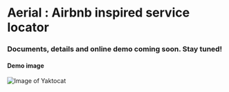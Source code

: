 # Aerial : Airbnb inspired service locator

### Documents, details and online demo coming soon. Stay tuned!

#### Demo image
![Image of Yaktocat](https://octodex.github.com/images/yaktocat.png)

